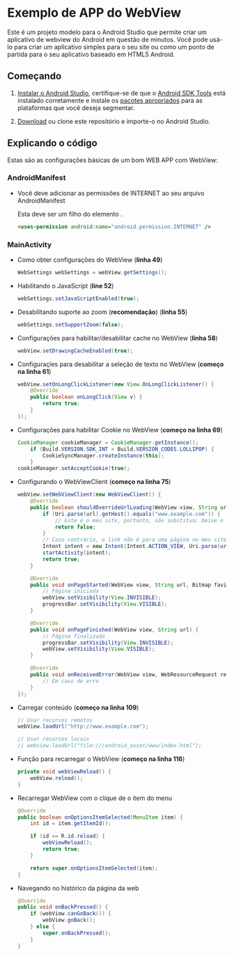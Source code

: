 # Exemplo de APP do WebView

Este é um projeto modelo para o Android Studio que permite criar um aplicativo de webview do Android em questão de minutos. Você pode usá-lo para criar um aplicativo simples para o seu site ou como um ponto de partida para o seu aplicativo baseado em HTML5 Android.

## Começando

1. [Instalar o Android Studio](http://developer.android.com/sdk/index.html), certifique-se de que o [Android SDK Tools](http://developer.android.com/sdk/index.html#Other) está instalado corretamente e instale os [pacotes apropriados](http://developer.android.com/sdk/installing/adding-packages.html) para as plataformas que você deseja segmentar.

2. [Download](https://github.com/rony-freitas/webview/archive/master.zip) ou clone este repositório e importe-o no Android Studio.

## Explicando o código

Estas são as configurações básicas de um bom WEB APP com WebView:

### AndroidManifest

* Você deve adicionar as permissões de INTERNET ao seu arquivo AndroidManifest
	
	Esta deve ser um filho do elemento <manifesto>.

	```xml
	<uses-permission android:name="android.permission.INTERNET" />
	```

### MainActivity

* Como obter configurações do WebView (**linha 49**)

	```java
	WebSettings webSettings = webView.getSettings();
	```
  
* Habilitando o JavaScript (**line 52**)

	```java
	webSettings.setJavaScriptEnabled(true);
	```
  
* Desabilitando suporte ao zoom (**recomendação**) (**linha 55**)

	```java
	webSettings.setSupportZoom(false);
	```

* Configurações para habilitar/desabilitar cache no WebView (**linha 58**)

	```java
	webView.setDrawingCacheEnabled(true);
	```

* Configuraçĩes para desabilitar a seleção de texto no WebView (**começo na linha 61**)

	```java
	webView.setOnLongClickListener(new View.OnLongClickListener() {
        @Override
        public boolean onLongClick(View v) {
            return true;
        }
    });
	```

* Configurações para habilitar Cookie no WebView (**começo na linha 69**)

	```java
	CookieManager cookieManager = CookieManager.getInstance();
        if (Build.VERSION.SDK_INT < Build.VERSION_CODES.LOLLIPOP) {
            CookieSyncManager.createInstance(this);
        }
    cookieManager.setAcceptCookie(true);
	```

* Configurando o WebViewClient (**começo na linha 75**)

	```java
	webView.setWebViewClient(new WebViewClient() {
        @Override
        public boolean shouldOverrideUrlLoading(WebView view, String url) {
            if (Uri.parse(url).getHost().equals("www.example.com")) {
                // Este é o meu site, portanto, não substitua; Deixe o meu WebView carregar a página
                return false;
            }
            // Caso contrário, o link não é para uma página no meu site, então inicie outra atividade que manipula URLs
            Intent intent = new Intent(Intent.ACTION_VIEW, Uri.parse(url));
            startActivity(intent);
            return true;
        }

        @Override
        public void onPageStarted(WebView view, String url, Bitmap favicon) {
            // Página iniciada
            webView.setVisibility(View.INVISIBLE);
            progressBar.setVisibility(View.VISIBLE);
        }

        @Override
        public void onPageFinished(WebView view, String url) {
            // Página finalizada
            progressBar.setVisibility(View.INVISIBLE);
            webView.setVisibility(View.VISIBLE);
        }

        @Override
        public void onReceivedError(WebView view, WebResourceRequest request, WebResourceError error) {
            // Em caso de erro
        }
    });
	```

* Carregar conteúdo (**começo na linha 109**)

	```java
	// Usar recursos remotos
    webView.loadUrl("http://www.example.com");

    // Usar recursos locais
    // webview.loadUrl("file:///android_asset/www/index.html");
	```

* Função para recarregar o WebView (**começo na linha 116**)
	
	```java
	private void webViewReload() {
        webView.reload();
    }
	```

* Recarregar WebView com o clique de o item do menu

    ```java
	@Override
    public boolean onOptionsItemSelected(MenuItem item) {
        int id = item.getItemId();

        if (id == R.id.reload) {
            webViewReload();
            return true;
        }

        return super.onOptionsItemSelected(item);
    }
	```

* Navegando no histórico da página da web

	```java
	@Override
    public void onBackPressed() {
        if (webView.canGoBack()) {
            webView.goBack();
        } else {
            super.onBackPressed();
        }
    }
    ```